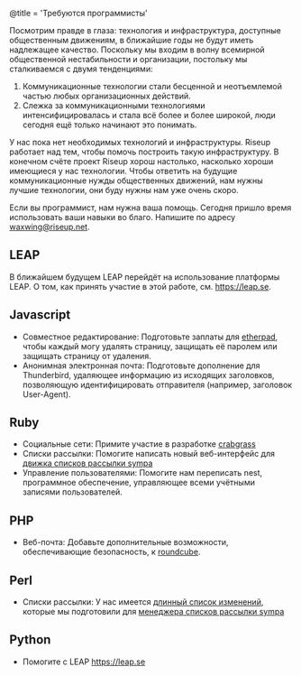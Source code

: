 @title = 'Требуются программисты'

Посмотрим правде в глаза: технология и инфраструктура, доступные общественным движениям, в ближайшие годы не будут иметь надлежащее качество. Поскольку мы входим в волну всемирной общественной нестабильности и организации, постольку мы сталкиваемся с двумя тенденциями:

1. Коммуникационные технологии стали бесценной и неотъемлемой частью любых организационных действий.
1. Слежка за коммуникационными технологиями интенсифицировалась и стала всё более и более широкой, люди сегодня ещё только начинают это понимать.

У нас пока нет необходимых технологий и инфраструктуры. Riseup работает над тем, чтобы помочь построить такую инфраструктуру. В конечном счёте проект Riseup хорош настолько, насколько хороши имеющиеся у нас технологии. Чтобы ответить на будущие коммуникационные нужды общественных движений, нам нужны лучшие технологии, они буду нужны нам уже очень скоро.

Если вы программист, нам нужна ваша помощь. Сегодня пришло время использовать ваши навыки во благо. Напишите по адресу waxwing@riseup.net.

## LEAP

В ближайшем будущем LEAP перейдёт на использование платформы LEAP. О том, как принять участие в этой работе, см. https://leap.se.

## Javascript

* Совместное редактирование: Подготовьте заплаты для [etherpad](https://etherpad.org), чтобы каждый могу удалять страницу, защищать её паролем или защищать страницу от удаления.
* Анонимная электронная почта: Подготовьте дополнение для Thunderbird, удаляющее информацию из исходящих заголовков, позволяющую идентифицировать отправителя (например, заголовок User-Agent).

## Ruby

* Социальные сети: Примите участие в разработке [crabgrass](https://github.com/RiseupLabs/crabgrass-core.)
* Списки рассылки: Помогите написать новый веб-интерфейс для [движка списков рассылки sympa](https://www.sympa.org.)
* Управление пользователями: Помогите нам переписать nest, программное обеспечение, управляющее всеми учётными записями пользователей.

## PHP

* Веб-почта: Добавьте дополнительные возможности, обеспечивающие безопасность, к [roundcube](https://roundcube.net).

## Perl

* Списки рассылки: У нас имеется [длинный список изменений](https://labs.riseup.net/code/projects/sympa/issues), которые мы подготовили для [менеджера списков рассылки sympa](https://www.sympa.org.)

## Python

* Помогите с LEAP https://leap.se
